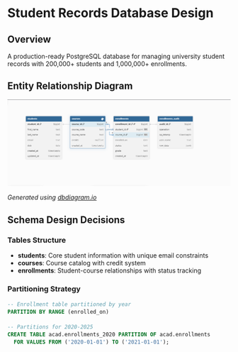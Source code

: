# Student Records Database Design

## Overview
A production-ready PostgreSQL database for managing university student records with 200,000+ students and 1,000,000+ enrollments.

## Entity Relationship Diagram
![ER Diagram](er_diagrams/student_records_er.png)

*Generated using [dbdiagram.io](https://dbdiagram.io/)*

## Schema Design Decisions

### Tables Structure
- **students**: Core student information with unique email constraints
- **courses**: Course catalog with credit system
- **enrollments**: Student-course relationships with status tracking

### Partitioning Strategy
```sql
-- Enrollment table partitioned by year
PARTITION BY RANGE (enrolled_on)

-- Partitions for 2020-2025
CREATE TABLE acad.enrollments_2020 PARTITION OF acad.enrollments
  FOR VALUES FROM ('2020-01-01') TO ('2021-01-01');